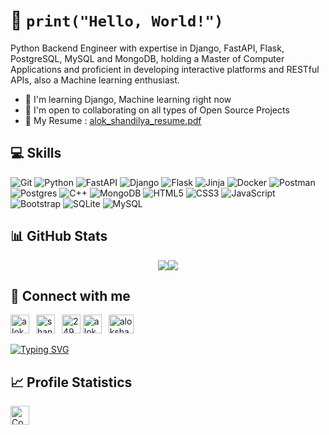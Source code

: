 # 👋 `print("Hello, World!")`

<!--![image](https://github.com/alokshandilya/alokshandilya/assets/77057272/0575d039-e781-4ccb-b12b-7fe74201bce4)-->

Python Backend Engineer with expertise in Django, FastAPI, Flask, PostgreSQL, MySQL and MongoDB, holding a Master of Computer Applications and proficient in developing interactive platforms and RESTful APIs, also a Machine learning enthusiast.

- 🧠 I'm learning Django, Machine learning right now
- 🤝 I'm open to collaborating on all types of Open Source Projects
- 📄 My Resume : [alok_shandilya_resume.pdf](https://bit.ly/alokshandilya)

## 💻 Skills

<!-- [![My Skills](https://skillicons.dev/icons?i=python,django,flask,fastapi,html,css,vim,git,github,postgresql,mysql,docker,postman,arch,pycharm,linux,vscode)](https://skillicons.dev) -->

![Git](https://img.shields.io/badge/git-%23F05033.svg?style=for-the-badge&logo=git&logoColor=white)
![Python](https://img.shields.io/badge/python-3670A0?style=for-the-badge&logo=python&logoColor=ffdd54)
![FastAPI](https://img.shields.io/badge/FastAPI-009486?style=for-the-badge&logo=fastapi&logoColor=white)
![Django](https://img.shields.io/badge/django-%23092E20.svg?style=for-the-badge&logo=django&logoColor=white)
![Flask](https://img.shields.io/badge/flask-%2321757b.svg?style=for-the-badge&logo=flask&logoColor=white)
![Jinja](https://img.shields.io/badge/jinja-white.svg?style=for-the-badge&logo=jinja&logoColor=black)
![Docker](https://img.shields.io/badge/docker-%230863a1.svg?style=for-the-badge&logo=docker&logoColor=white)
![Postman](https://img.shields.io/badge/Postman-FF6C37?style=for-the-badge&logo=postman&logoColor=white)
![Postgres](https://img.shields.io/badge/postgres-%23316192.svg?style=for-the-badge&logo=postgresql&logoColor=white)
![C++](https://img.shields.io/badge/c++-%2300599C.svg?style=for-the-badge&logo=c%2B%2B&logoColor=white)
![MongoDB](https://img.shields.io/badge/MongoDB-%234ea94b.svg?style=for-the-badge&logo=mongodb&logoColor=white)
![HTML5](https://img.shields.io/badge/html5-%23E34F26.svg?style=for-the-badge&logo=html5&logoColor=white)
![CSS3](https://img.shields.io/badge/css3-%231572B6.svg?style=for-the-badge&logo=css3&logoColor=white)
![JavaScript](https://img.shields.io/badge/javascript-%23323330.svg?style=for-the-badge&logo=javascript&logoColor=%23F7DF1E)
![Bootstrap](https://img.shields.io/badge/bootstrap-%238511FA.svg?style=for-the-badge&logo=bootstrap&logoColor=white)
![SQLite](https://img.shields.io/badge/sqlite-%2307405e.svg?style=for-the-badge&logo=sqlite&logoColor=white)
![MySQL](https://img.shields.io/badge/mysql-4479A1.svg?style=for-the-badge&logo=mysql&logoColor=white)

## 📊 GitHub Stats

<p align="center">
  <a href="#"><img src="https://github-readme-stats.vercel.app/api?username=alokshandilya&show_icons=true&hide=&count_private=true&theme=github_dark&hide_border=true&show_icons=true&custom_title=My%20GitHub%20Stats&card_width=420px&rank_icon=github"
  <a href="#"><img src="http://github-readme-streak-stats.herokuapp.com?user=alokshandilya&theme=github_dark&date_format=M%20j%5B%2C%20Y%5D&hide_border=true&card_width=420px"></a>
  <!--<a href="#"><img src="https://github-readme-activity-graph.vercel.app/graph?username=alokshandilya&theme=github-compact&custom_title=My%20GitHub%20Contribution%20Graph&radius=16&hide_border=true&area=true" /></a>-->
</p>

## 🔗 Connect with me

<p align="left">
   <a href="https://linkedin.com/in/alokshandilya" target="blank"><img src="https://raw.githubusercontent.com/rahuldkjain/github-profile-readme-generator/master/src/images/icons/Social/linked-in-alt.svg" alt="alokshandilya" height="30" width="30" /></a>&ensp;
   <a href="https://instagram.com/shandilyaalok" target="blank"><img src="https://raw.githubusercontent.com/rahuldkjain/github-profile-readme-generator/master/src/images/icons/Social/instagram.svg" alt="shandilyaalok" height="30" width="30" /></a>&ensp;
   <a href="https://stackoverflow.com/users/24937298" target="blank"><img src="https://raw.githubusercontent.com/rahuldkjain/github-profile-readme-generator/master/src/images/icons/Social/stack-overflow.svg" alt="24937298" height="30" width="30" /></a>
   <a href="https://www.leetcode.com/alokshandilya" target="blank"><img src="https://raw.githubusercontent.com/rahuldkjain/github-profile-readme-generator/master/src/images/icons/Social/leet-code.svg" alt="alokshandilya" height="30" width="30" /></a>&ensp;
   <a href="https://auth.geeksforgeeks.org/user/alokshandilya" target="blank"><img src="https://raw.githubusercontent.com/rahuldkjain/github-profile-readme-generator/master/src/images/icons/Social/geeks-for-geeks.svg" alt="alokshandilya" height="30" width="40" /></a>&ensp;
</p>
<a href="https://git.io/typing-svg"><img src="https://readme-typing-svg.herokuapp.com?font=JetBrains+Mono&pause=1000&color=FFFFFF&random=false&width=435&lines=Feel+free+to+connect+with+me+%F0%9F%98%8A" alt="Typing SVG" /></a>

<!-- ## 💵 Support Me

<a href="https://www.buymeacoffee.com/alokshandilya">
    <img src="https://cdn.buymeacoffee.com/buttons/v2/default-yellow.png" width="150"/>
</a> -->

## 📈 Profile Statistics

<a href="https://github.com/alokshandilya"><img height="30" title="Counter" src="https://komarev.com/ghpvc/?username=alokshandilya&color=red&style=for-the-badge"></a>
<br />
